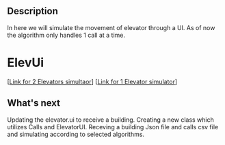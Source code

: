 ## Description
In here we will simulate the movement of elevator through a UI. As of now the algorithm only handles 1 call at a time.

# ElevUi
[[Link for 2 Elevators simultaor](https://youtu.be/HnYb2Hm9wEg)]
[[Link for 1 Elevator simulator](https://youtu.be/-tUELfBsF24)]


## What's next
Updating the elevator.ui to receive a building.
Creating a new class which utilizes Calls and ElevatorUI.
Receving a building Json file and calls csv file and simulating according to selected algorithms.
